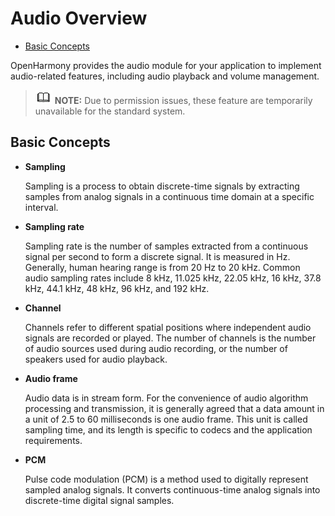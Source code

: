 # Audio Overview<a name="EN-US_TOPIC_0000001147055469"></a>

-   [Basic Concepts](#section296512102281)

OpenHarmony provides the audio module for your application to implement audio-related features, including audio playback and volume management.

>![](public_sys-resources/icon-note.gif) **NOTE:** 
>Due to permission issues, these feature are temporarily unavailable for the standard system.

## Basic Concepts<a name="section296512102281"></a>

-   **Sampling**

    Sampling is a process to obtain discrete-time signals by extracting samples from analog signals in a continuous time domain at a specific interval.

-   **Sampling rate**

    Sampling rate is the number of samples extracted from a continuous signal per second to form a discrete signal. It is measured in Hz. Generally, human hearing range is from 20 Hz to 20 kHz. Common audio sampling rates include 8 kHz, 11.025 kHz, 22.05 kHz, 16 kHz, 37.8 kHz, 44.1 kHz, 48 kHz, 96 kHz, and 192 kHz.

-   **Channel**

    Channels refer to different spatial positions where independent audio signals are recorded or played. The number of channels is the number of audio sources used during audio recording, or the number of speakers used for audio playback.

-   **Audio frame**

    Audio data is in stream form. For the convenience of audio algorithm processing and transmission, it is generally agreed that a data amount in a unit of 2.5 to 60 milliseconds is one audio frame. This unit is called sampling time, and its length is specific to codecs and the application requirements.

-   **PCM**

    Pulse code modulation \(PCM\) is a method used to digitally represent sampled analog signals. It converts continuous-time analog signals into discrete-time digital signal samples.


